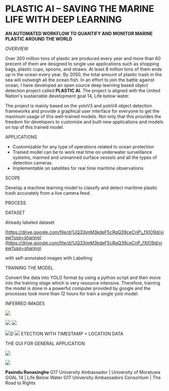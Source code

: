 # **PLASTIC AI – SAVING THE MARINE LIFE WITH DEEP LEARNING**

**AN AUTOMATED WORKFLOW TO QUANTIFY AND MONITOR MARINE PLASTIC AROUND THE WORLD**

OVERVIEW

Over 300 million tons of plastic are produced every year and more than 60 precent of them are designed to single use applications such as shopping bags, plastic cups, spoons, and straws. At least 8 million tons of them ends up in the ocean every year. By 2050, the total amount of plastic trash in the sea will outweigh all the ocean fish. In an effort to join the battle against ocean, I have developed an open source deep learning based object detection project called **PLASTIC AI**. The project is aligned with the United Nation&#39;s sustainable development goal 14, Life below water.

The project is mainly based on the yoloV3 and yoloV4 object detection frameworks and provide a graphical user interface for everyone to get the maximum usage of this well-trained models. Not only that this provides the freedom for developers to customize and built new applications and models on top of this trained model.

APPLICATIONS

- Customizable for any type of operations related to ocean protection
- Trained model can be to work real time on underwater surveillance systems, manned and unmanned surface vessels and all the types of detection cameras.
- Implementable on satellites for real time maritime observations

SCOPE

Develop a machine learning model to classify and detect maritime plastic trash accurately from a live camera feed.

PROCESS

DATASET

Already labeled dataset

[https://drive.google.com/file/d/1JQ33jmM3kdeF5cRgQ39ceCnP\_fXIO9d/view?usp=sharing](https://drive.google.com/file/d/1JQ33jmM3kdeF5cRgQ39ceCnP_fXIO9d/view?usp=sharing)

with self-annotated images with Labellmg

TRAINING THE MODEL

Convert the data into YOLO format by using a python script and then move into the training stage which is very resource intensive. Therefore, training the model is done in a powerful computer provided by google and the processes took more than 12 hours for train a single yolo model.

INFERRED IMAGES

![](RackMultipart20211004-4-11oyp4s_html_136c0daba1430dc3.jpg)

![](RackMultipart20211004-4-11oyp4s_html_3982aea9afca9b22.jpg) ![](RackMultipart20211004-4-11oyp4s_html_5d8aeb07cbf5e6e4.jpg)

![](RackMultipart20211004-4-11oyp4s_html_5772246eab69646a.gif)D ![](RackMultipart20211004-4-11oyp4s_html_6644ec511574f2bb.jpg) ETECTION WITH TIMESTAMP + LOCATION DATA

THE GUI FOR GENERAL APPLICATION

![](RackMultipart20211004-4-11oyp4s_html_7569ca12f8a09ec9.png)

![](RackMultipart20211004-4-11oyp4s_html_87585c2b278a6fe2.png)

**Pasindu Ranasinghe**
G17 University Ambassador | University of Moratuwa
GOAL 14 | Life Below Water
G17 University Ambassadors Consortium | The Road to Rights

